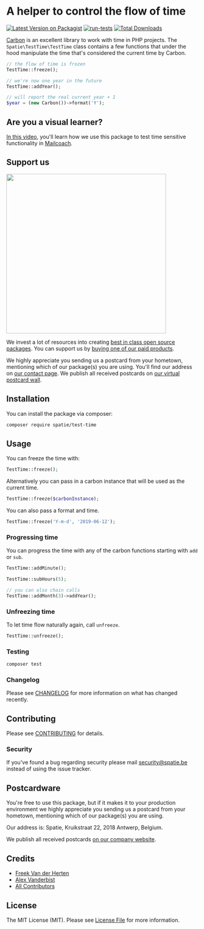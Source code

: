 # A helper to control the flow of time

[![Latest Version on Packagist](https://img.shields.io/packagist/v/spatie/test-time.svg?style=flat-square)](https://packagist.org/packages/spatie/test-time)
[![run-tests](https://github.com/spatie/test-time/actions/workflows/run-tests.yml/badge.svg)](https://github.com/spatie/test-time/actions/workflows/run-tests.yml)
[![Total Downloads](https://img.shields.io/packagist/dt/spatie/test-time.svg?style=flat-square)](https://packagist.org/packages/spatie/test-time)

[Carbon](https://github.com/briannesbitt/Carbon) is an excellent library to work with time in PHP projects. The `Spatie\TestTime\TestTime` class contains a few functions that under the hood manipulate the time that's considered the current time by Carbon.

```php
// the flow of time is frozen
TestTime::freeze();

// we're now one year in the future
TestTime::addYear();

// will report the real current year + 1
$year = (new Carbon())->format('Y');
```

## Are you a visual learner?

[In this video](https://www.youtube.com/watch?v=1dJphbcWRxI), you'll learn how we use this package to test time sensitive functionality in [Mailcoach](https://mailcoach.app).

## Support us

[<img src="https://github-ads.s3.eu-central-1.amazonaws.com/test-time.jpg?t=1" width="419px" />](https://spatie.be/github-ad-click/test-time)

We invest a lot of resources into creating [best in class open source packages](https://spatie.be/open-source). You can support us by [buying one of our paid products](https://spatie.be/open-source/support-us).

We highly appreciate you sending us a postcard from your hometown, mentioning which of our package(s) you are using. You'll find our address on [our contact page](https://spatie.be/about-us). We publish all received postcards on [our virtual postcard wall](https://spatie.be/open-source/postcards).

## Installation

You can install the package via composer:

```bash
composer require spatie/test-time
```

## Usage

You can freeze the time with:

```php
TestTime::freeze();
```

Alternatively you can pass in a carbon instance that will be used as the current time.

```php
TestTime::freeze($carbonInstance);
```

You can also pass a format and time.

```php
TestTime::freeze('Y-m-d', '2019-06-12');
```

### Progressing time

You can progress the time with any of the carbon functions starting with `add` or `sub`.

```php
TestTime::addMinute();

TestTime::subHours(5);

// you can also chain calls
TestTime::addMonth(3)->addYear();
```

### Unfreezing time

To let time flow naturally again, call  `unfreeze`.

```php
TestTime::unfreeze();
```

### Testing

``` bash
composer test
```

### Changelog

Please see [CHANGELOG](CHANGELOG.md) for more information on what has changed recently.

## Contributing

Please see [CONTRIBUTING](https://github.com/spatie/.github/blob/main/CONTRIBUTING.md) for details.

### Security

If you've found a bug regarding security please mail [security@spatie.be](mailto:security@spatie.be) instead of using the issue tracker.

## Postcardware

You're free to use this package, but if it makes it to your production environment we highly appreciate you sending us a postcard from your hometown, mentioning which of our package(s) you are using.

Our address is: Spatie, Kruikstraat 22, 2018 Antwerp, Belgium.

We publish all received postcards [on our company website](https://spatie.be/en/opensource/postcards).

## Credits

- [Freek Van der Herten](https://github.com/freekmurze)
- [Alex Vanderbist](https://github.com/AlexVanderbist)
- [All Contributors](../../contributors)

## License

The MIT License (MIT). Please see [License File](LICENSE.md) for more information.

